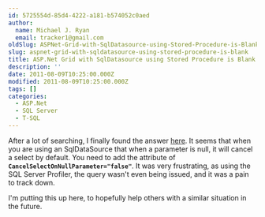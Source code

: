 ```yaml
---
id: 5725554d-85d4-4222-a181-b574052c0aed
author:
  name: Michael J. Ryan
  email: tracker1@gmail.com
oldSlug: ASPNet-Grid-with-SqlDatasource-using-Stored-Procedure-is-Blank
slug: aspnet-grid-with-sqldatasource-using-stored-procedure-is-blank
title: ASP.Net Grid with SqlDatasource using Stored Procedure is Blank
description: ''
date: 2011-08-09T10:25:00.000Z
modified: 2011-08-09T10:25:00.000Z
tags: []
categories:
  - ASP.Net
  - SQL Server
  - T-SQL
---
```


<p>After a lot of searching, I finally found the answer <a href="http://forums.asp.net/t/951579.aspx/2/10?Using+GridView+with+stored+procedure+in+datasource+does+not+work" test="true">here</a>.  It seems that when you are using an SqlDataSource that when a parameter is null, it will cancel a select by default.  You need to add the attribute of <code><b>CancelSelectOnNullParameter=&quot;false&quot;</b></code>.  It was very frustrating, as using the SQL Server Profiler, the query wasn&apos;t even being issued, and it was a pain to track down.</p>
<p>I&apos;m putting this up here, to hopefully help others with a similar situation in the future.</p>
